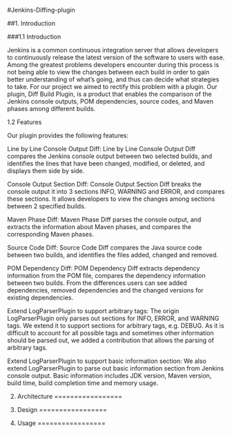 #Jenkins-Diffing-plugin

##1. Introduction 


###1.1 Introduction

Jenkins is a common continuous integration server that allows developers to continuously release the latest version of the software to users with ease. Among the greatest problems developers encounter during this process is not being able to view the changes between each build in order to gain better understanding of what’s going, and thus can decide what strategies to take. For our project we aimed to rectify this problem with a plugin. Our plugin, Diff Build Plugin, is a product that enables the comparison of the Jenkins console outputs, POM dependencies, source codes, and Maven phases among different builds.

1.2 Features

Our plugin provides the following features:

Line by Line Console Output Diff:
Line by Line Console Output Diff compares the Jenkins console output between two
selected builds, and identifies the lines that have been changed, modified, or
deleted, and displays them side by side.

Console Output Section Diff:
Console Output Section Diff breaks the console output it into 3 sections INFO,
WARNING and ERROR, and compares these sections. It allows developers to view
the changes among sections between 2 specified builds.

Maven Phase Diff:
Maven Phase Diff parses the console output, and extracts the information about
Maven phases, and compares the corresponding Maven phases.

Source Code Diff:
Source Code Diff compares the Java source code between two builds, and identifies
the files added, changed and removed.

POM Dependency Diff:
POM Dependency Diff extracts dependency information from the POM file,
compares the dependency information between two builds. From the differences
users can see added dependencies, removed dependencies and the changed
versions for existing dependencies.

Extend LogParserPlugin to support arbitrary tags:
The origin LogParserPlugin only parses out sections for INFO, ERROR, and
WARNING tags. We extend it to support sections for arbitrary tags, e.g. DEBUG.
As it is difficult to account for all possible tags and sometimes other information
should be parsed out, we added a contribution that allows the parsing of arbitrary
tags.

Extend LogParserPlugin to support basic information section:
We also extend LogParserPlugin to parse out basic information section from Jenkins
console output. Basic information includes JDK version, Maven version, build time,
build completion time and memory usage.

2. Architecture 
=================

3. Design 
=================
4. Usage
=================

